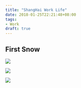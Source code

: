 ```yaml
---
title: "ShangHai Work Life"
date: 2018-01-25T22:21:48+08:00
tags:
- Work
draft: true
---
```




## First Snow

![](https://ws4.sinaimg.cn/large/006tNc79gy1g1s4gt20ppj30sg0lc7fk.jpg)

![](https://ws1.sinaimg.cn/large/006tNc79gy1g1s4gyr4yoj30sg0lck15.jpg)

![](https://ws3.sinaimg.cn/large/006tNc79gy1g1s4h2psscj30lc0sg7b9.jpg)

